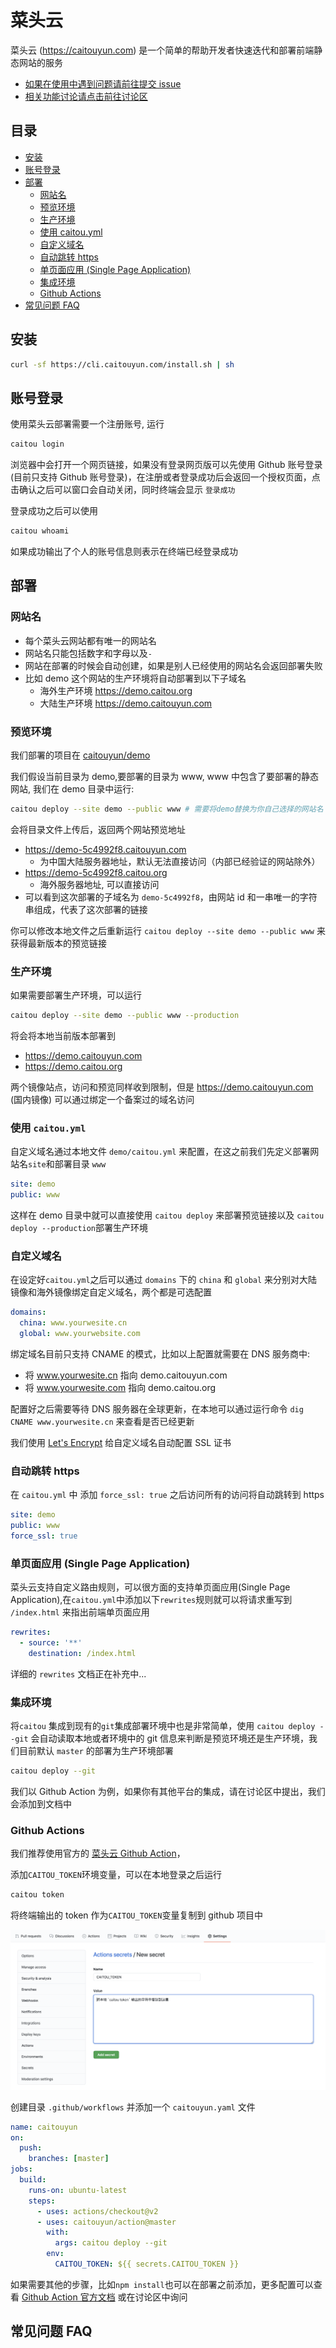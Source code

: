 # 菜头云

菜头云 (https://caitouyun.com) 是一个简单的帮助开发者快速迭代和部署前端静态网站的服务

- [如果在使用中遇到问题请前往提交 issue](https://github.com/caitouyun/docs/issues)
- [相关功能讨论请点击前往讨论区](https://github.com/caitouyun/docs/discussions)

## 目录

- [安装](#安装)
- [账号登录](#账号登录)
- [部署](#部署)
  - [网站名](#网站名)
  - [预览环境](#预览环境)
  - [生产环境](#生产环境)
  - [使用 caitou\.yml](#使用-caitouyml)
  - [自定义域名](#自定义域名)
  - [自动跳转 https](#自动跳转-https)
  - [单页面应用 (Single Page Application)](#单页面应用-single-page-application)
  - [集成环境](#集成环境)
  - [Github Actions](#github-actions)
- [常见问题 FAQ](#常见问题-faq)

## 安装

```sh
curl -sf https://cli.caitouyun.com/install.sh | sh
```

## 账号登录

使用菜头云部署需要一个注册账号, 运行

```sh
caitou login
```

浏览器中会打开一个网页链接，如果没有登录网页版可以先使用 Github 账号登录 (目前只支持 Github 账号登录)，在注册或者登录成功后会返回一个授权页面，点击确认之后可以窗口会自动关闭，同时终端会显示 `登录成功`

登录成功之后可以使用

```sh
caitou whoami
```

如果成功输出了个人的账号信息则表示在终端已经登录成功

## 部署

### 网站名

- 每个菜头云网站都有唯一的网站名
- 网站名只能包括数字和字母以及`-`
- 网站在部署的时候会自动创建，如果是别人已经使用的网站名会返回部署失败
- 比如 demo 这个网站的生产环境将自动部署到以下子域名
  - 海外生产环境 https://demo.caitou.org
  - 大陆生产环境 https://demo.caitouyun.com

### 预览环境

我们部署的项目在 [caitouyun/demo](https://github.com/caitouyun/demo)

我们假设当前目录为 demo,要部署的目录为 www, www 中包含了要部署的静态网站, 我们在 demo 目录中运行:

```sh
caitou deploy --site demo --public www # 需要将demo替换为你自己选择的网站名
```

会将目录文件上传后，返回两个网站预览地址

- https://demo-5c4992f8.caitouyun.com
  - 为中国大陆服务器地址，默认无法直接访问（内部已经验证的网站除外）
- https://demo-5c4992f8.caitou.org
  - 海外服务器地址, 可以直接访问
- 可以看到这次部署的子域名为 `demo-5c4992f8`，由网站 id 和一串唯一的字符串组成，代表了这次部署的链接

你可以修改本地文件之后重新运行 `caitou deploy --site demo --public www` 来获得最新版本的预览链接

### 生产环境

如果需要部署生产环境，可以运行

```sh
caitou deploy --site demo --public www --production
```

将会将本地当前版本部署到

- https://demo.caitouyun.com
- https://demo.caitou.org

两个镜像站点，访问和预览同样收到限制，但是 https://demo.caitouyun.com (国内镜像) 可以通过绑定一个备案过的域名访问

### 使用 `caitou.yml`

自定义域名通过本地文件 `demo/caitou.yml` 来配置，在这之前我们先定义部署网站名`site`和部署目录 `www`

```yaml
site: demo
public: www
```

这样在 demo 目录中就可以直接使用 `caitou deploy` 来部署预览链接以及 `caitou deploy --production`部署生产环境

### 自定义域名

在设定好`caitou.yml`之后可以通过 `domains` 下的 `china` 和 `global` 来分别对大陆镜像和海外镜像绑定自定义域名，两个都是可选配置

```yaml
domains:
  china: www.yourwesite.cn
  global: www.yourwebsite.com
```

绑定域名目前只支持 CNAME 的模式，比如以上配置就需要在 DNS 服务商中:

- 将 www.yourwesite.cn 指向 demo.caitouyun.com
- 将 www.yourwesite.com 指向 demo.caitou.org

配置好之后需要等待 DNS 服务器在全球更新，在本地可以通过运行命令 `dig CNAME www.yourwesite.cn` 来查看是否已经更新

我们使用 [Let's Encrypt](https://letsencrypt.org/) 给自定义域名自动配置 SSL 证书

### 自动跳转 https

在 `caitou.yml` 中 添加 `force_ssl: true` 之后访问所有的访问将自动跳转到 https

```yaml
site: demo
public: www
force_ssl: true
```

### 单页面应用 (Single Page Application)

菜头云支持自定义路由规则，可以很方面的支持单页面应用(Single Page Application),在`caitou.yml`中添加以下`rewrites`规则就可以将请求重写到 `/index.html` 来指出前端单页面应用

```yaml
rewrites:
  - source: '**'
    destination: /index.html
```

详细的 `rewrites` 文档正在补充中...

### 集成环境

将`caitou` 集成到现有的`git`集成部署环境中也是非常简单，使用 `caitou deploy --git` 会自动读取本地或者环境中的 git 信息来判断是预览环境还是生产环境，我们目前默认 `master` 的部署为生产环境部署

```sh
caitou deploy --git
```

我们以 Github Action 为例，如果你有其他平台的集成，请在讨论区中提出，我们会添加到文档中

### Github Actions

我们推荐使用官方的 [菜头云 Github Action](https://github.com/caitouyun/action)，

添加`CAITOU_TOKEN`环境变量，可以在本地登录之后运行

```sh
caitou token
```

将终端输出的 token 作为`CAITOU_TOKEN`变量复制到 github 项目中

![](assets/github-caitou-token.png)

创建目录 `.github/workflows` 并添加一个 `caitouyun.yaml` 文件

```yaml
name: caitouyun
on:
  push:
    branches: [master]
jobs:
  build:
    runs-on: ubuntu-latest
    steps:
      - uses: actions/checkout@v2
      - uses: caitouyun/action@master
        with:
          args: caitou deploy --git
        env:
          CAITOU_TOKEN: ${{ secrets.CAITOU_TOKEN }}
```

如果需要其他的步骤，比如`npm install`也可以在部署之前添加，更多配置可以查看 [Github Action 官方文档](https://docs.github.com/actions) 或在讨论区中询问

## 常见问题 FAQ
